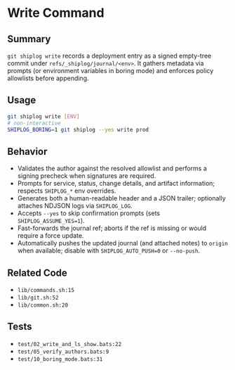 # Write Command

## Summary
`git shiplog write` records a deployment entry as a signed empty-tree commit under `refs/_shiplog/journal/<env>`. It gathers metadata via prompts (or environment variables in boring mode) and enforces policy allowlists before appending.

## Usage
```bash
git shiplog write [ENV]
# non-interactive
SHIPLOG_BORING=1 git shiplog --yes write prod
```

## Behavior
- Validates the author against the resolved allowlist and performs a signing precheck when signatures are required.
- Prompts for service, status, change details, and artifact information; respects `SHIPLOG_*` env overrides.
- Generates both a human-readable header and a JSON trailer; optionally attaches NDJSON logs via `SHIPLOG_LOG`.
- Accepts `--yes` to skip confirmation prompts (sets `SHIPLOG_ASSUME_YES=1`).
- Fast-forwards the journal ref; aborts if the ref is missing or would require a force update.
- Automatically pushes the updated journal (and attached notes) to `origin` when available; disable with `SHIPLOG_AUTO_PUSH=0` or `--no-push`.

## Related Code
- `lib/commands.sh:15`
- `lib/git.sh:52`
- `lib/common.sh:20`

## Tests
- `test/02_write_and_ls_show.bats:22`
- `test/05_verify_authors.bats:9`
- `test/10_boring_mode.bats:31`
